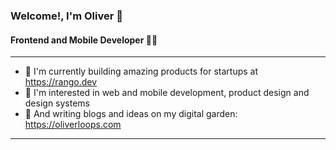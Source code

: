 ### Welcome!, I'm Oliver :wave:
#### Frontend and Mobile Developer 👨‍💻
---
- 🚀 I'm currently building amazing products for startups at https://rango.dev
- 📱 I'm interested in web and mobile development, product design and design systems
- 🌱 And writing blogs and ideas on my digital garden: https://oliverloops.com
___

